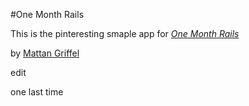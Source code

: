 #One Month Rails

This is the pinteresting smaple app for 
[*One Month Rails*](http://onemonthrails.com)

by [Mattan Griffel](http://mattangriffel.com)


edit


one last time